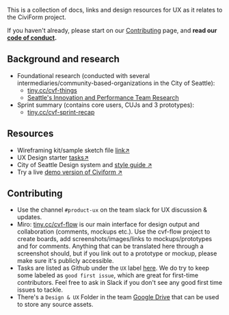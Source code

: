 This is a collection of docs, links and design resources for UX as it relates to the CiviForm project.

If you haven't already, please start on our [Contributing](https://github.com/seattle-uat/civiform/wiki/Contributing) page, and **read our [code of conduct](https://github.com/seattle-uat/civiform/blob/main/code_of_conduct.md).**

## Background and research
+ Foundational research (conducted with several intermediaries/community-based-organizations in the City of Seattle):
  + [tiny.cc/cvf-things](http://tiny.cc/cvf-things)
  + [Seattle's Innovation and Performance Team Research](https://drive.google.com/file/d/1-pjrb5zo5ZfILcVqgFW3hTD24q-envoa/view?usp=sharing)
+ Sprint summary (contains core users, CUJs and 3 prototypes):
  + [tiny.cc/cvf-sprint-recap](http://tiny.cc/cvf-sprint-recap)

## Resources
+ Wireframing kit/sample sketch file [link↗](https://drive.google.com/file/d/1Z30VjV3D0UAh3Ep1B-sF58U8HVxtqTXg/view)
+ UX Design starter [tasks↗](https://docs.google.com/presentation/d/1bChSlWQAjyejyBdQh_jfvXEuqVPQ68AsKWFHB1DAvx0/edit#slide=id.gc75122569a_0_1564)
+ City of Seattle Design system and [style guide ↗](https://app.uxpin.com/design-system/3f410cc070aa87dbff70/city-of-seattle-digital-style-guide)
+ Try a live [demo version of Civiform ↗](https://staging.seattle.civiform.com/)

## Contributing
+ Use the channel `#product-ux` on the team slack for UX discussion & updates.
+ Miro: [tiny.cc/cvf-flow](http://tiny.cc/cvf-flow) is our main interface for design output and collaboration (comments, mockups etc.). Use the cvf-flow project to create boards, add screenshots/images/links to mockups/prototypes and for comments. Anything that can be translated here through a screenshot should, but if you link out to a prototype or mockup, please make sure it's publicly accessible.
+ Tasks are listed as Github under the `UX` label [here](https://github.com/seattle-uat/civiform/issues?q=is%3Aopen+is%3Aissue+label%3AUX).  We do try to keep some labeled as `good first issue`, which are great for first-time contributors.  Feel free to ask in Slack if you don't see any good first time issues to tackle.
+ There's a `Design & UX` Folder in the team [Google Drive](https://github.com/seattle-uat/civiform/wiki/Google-Drive) that can be used to store any source assets. 

 